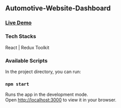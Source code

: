 ## Automotive-Website-Dashboard

### [Live Demo](https://yaoliu928.github.io/OnlinePost-ReduxToolkit/)

### Tech Stacks

React | Redux Toolkit

### Available Scripts

In the project directory, you can run:

### `npm start`

Runs the app in the development mode.\
Open [http://localhost:3000](http://localhost:3000) to view it in your browser.
